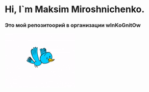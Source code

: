 <h1>Hi, I`m Maksim Miroshnichenko.</h1>
<h3>Это мой репозитоорий в организации wInKoGnitOw</h3>

<img src="bird001.gif"/>
